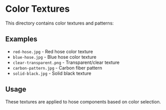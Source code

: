 # Color Textures

This directory contains color textures and patterns:

## Examples
- `red-hose.jpg` - Red hose color texture
- `blue-hose.jpg` - Blue hose color texture
- `clear-transparent.png` - Transparent/clear texture
- `carbon-pattern.jpg` - Carbon fiber pattern
- `solid-black.jpg` - Solid black texture

## Usage
These textures are applied to hose components based on color selection.